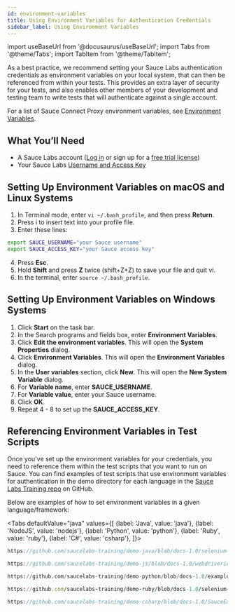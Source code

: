 ```yaml
---
id: environment-variables
title: Using Environment Variables for Authentication Credentials
sidebar_label: Using Environment Variables
---
```


import useBaseUrl from '@docusaurus/useBaseUrl';
import Tabs from '@theme/Tabs';
import TabItem from '@theme/TabItem';

As a best practice, we recommend setting your Sauce Labs authentication credentials as environment variables on your local system, that can then be referenced from within your tests. This provides an extra layer of security for your tests, and also enables other members of your development and testing team to write tests that will authenticate against a single account.

For a list of Sauce Connect Proxy environment variables, see [Environment Variables](/secure-connections/sauce-connect/setup-configuration/environment-variables).


## What You’ll Need

* A Sauce Labs account ([Log in](https://accounts.saucelabs.com/am/XUI/#login/) or sign up for a [free trial license](https://saucelabs.com/sign-up))
* Your Sauce Labs [Username and Access Key](https://app.saucelabs.com/user-settings)


## Setting Up Environment Variables on macOS and Linux Systems
1. In Terminal mode, enter `vi ~/.bash_profile`, and then press **Return**.
2. Press i to insert text into your profile file.
3. Enter these lines:
  ```bash
  export SAUCE_USERNAME="your Sauce username"
  export SAUCE_ACCESS_KEY="your Sauce access key"
  ```
4. Press **Esc**.
5. Hold **Shift** and press **Z** twice (shift+Z+Z) to save your file and quit vi.
6. In the terminal, enter `source ~/.bash_profile`.

## Setting Up Environment Variables on Windows Systems
1. Click **Start** on the task bar.
2. In the Search programs and fields box, enter **Environment Variables**.
3. Click **Edit the environment variables**. This will open the **System Properties** dialog.
4. Click **Environment Variables**. This will open the **Environment Variables** dialog.
5. In the **User variables** section, click **New**. This will open the **New System Variable** dialog.
6. For **Variable name**, enter **SAUCE_USERNAME**.
7. For **Variable value**, enter your Sauce username.
8. Click **OK**.
9. Repeat 4 - 8 to set up the **SAUCE_ACCESS_KEY**.

## Referencing Environment Variables in Test Scripts
Once you've set up the environment variables for your credentials, you need to reference them within the test scripts that you want to run on Sauce. You can find examples of test scripts that use environment variables for authentication in the demo directory for each language in the [Sauce Labs Training repo](https://github.com/saucelabs-training) on GitHub.

Below are examples of how to set environment variables in a given language/framework:

<Tabs
  defaultValue="java"
  values={[
    {label: 'Java', value: 'java'},
    {label: 'NodeJS', value: 'nodejs'},
    {label: 'Python', value: 'python'},
    {label: 'Ruby', value: 'ruby'},
    {label: 'C#', value: 'csharp'},
  ]}>

<TabItem value="java">

```java reference title="Authenticating with Environment Variables"
https://github.com/saucelabs-training/demo-java/blob/docs-1.0/selenium-examples/src/test/java/com/saucedemo/selenium/demo/SeleniumTest.java#L34-35
```

</TabItem>
<TabItem value="nodejs">

```javascript reference title="Authenticating with Environment Variables"
https://github.com/saucelabs-training/demo-js/blob/docs-1.0/webdriverio/webdriver/examples/w3c/test/configs/wdio.saucelabs.conf.js#L7-L8
```

</TabItem>
<TabItem value="python">

```python reference title="Authenticating with Environment Variables"
https://github.com/saucelabs-training/demo-python/blob/docs-1.0/examples/w3c-examples/test_pytest_chrome.py#L9-L10
```

</TabItem>
<TabItem value="ruby">

```ruby reference title="Authenticating with Environment Variables"
https://github.com/saucelabs-training/demo-ruby/blob/docs-1.0/selenium-examples/rspec/spec/spec_helper.rb#L23-L24
```

</TabItem>
<TabItem value="csharp">

```csharp reference title="Authenticating with Environment Variables"
https://github.com/saucelabs-training/demo-csharp/blob/docs-1.0/SauceExamples/Common/SauceLabs/SauceUser.cs#L7-L11
```

</TabItem>

</Tabs>
